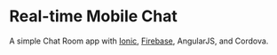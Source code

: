 Real-time Mobile Chat
=========================

A simple Chat Room app with [Ionic](http://ionicframework.com/), [Firebase](http://firebase.com/), AngularJS, and Cordova.